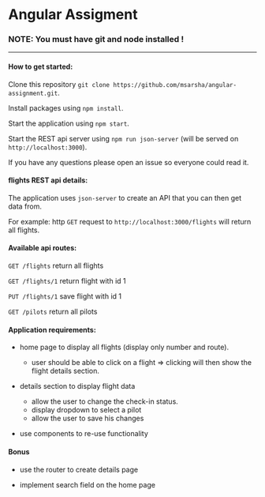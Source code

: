 # Angular Assigment


### NOTE: You must have git and node installed !
---------

#### How to get started:

Clone this repository `git clone https://github.com/msarsha/angular-assignment.git`.

Install packages using `npm install`.

Start the application using `npm start`.

Start the REST api server using `npm run json-server` (will be served on `http://localhost:3000`).

If you have any questions please open an issue so everyone could read it.


#### flights REST api details:

The application uses `json-server` to create an API that you can then get data from.

For example: http `GET` request to `http://localhost:3000/flights` will return all flights.


#### Available api routes:

`GET /flights` return all flights
  
`GET /flights/1` return flight with id 1
  
`PUT /flights/1` save flight with id 1
  
`GET /pilots` return all pilots


#### Application requirements:

* home page to display all flights (display only number and route).
  - user should be able to click on a flight => clicking will then show the flight details section.

* details section to display flight data
  - allow the user to change the check-in status.
  - display dropdown to select a pilot
  - allow the user to save his changes

* use components to re-use functionality


#### Bonus

* use the router to create details page

* implement search field on the home page
